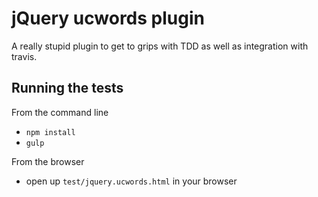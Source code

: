 # jQuery ucwords plugin

A really stupid plugin to get to grips with TDD as well as integration with travis.

## Running the tests

From the command line
* `npm install`
* `gulp`

From the browser
* open up `test/jquery.ucwords.html` in your browser